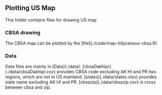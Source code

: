 ## Plotting US Map
This folder contains files for drawing US map

### CBSA drawing
The CBSA map can be plotted by the [file]{./code/map-tidycensus-cbsa.R}

### Data
Data files are mainly in [Data]{./data}.
[cbsaDakhipr]{./data/cbsaDakhipr.csv} provides CBSA code excluding AK HI and PR two regions, which are not in US mainland.
[states]{./data/states.xlsx} provides state name excluding AK HI and PR.
[cbsazip]{./data/cbsazip.csv} is cross between cbsa and zip.